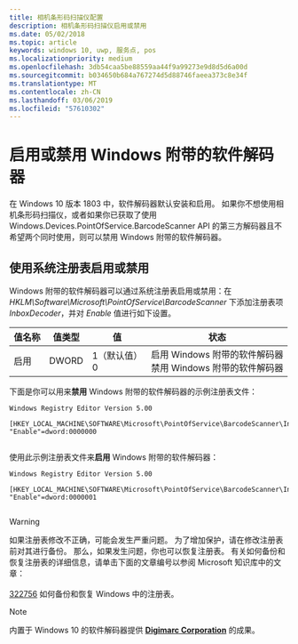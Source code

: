 ```yaml
---
title: 相机条形码扫描仪配置
description: 相机条形码扫描仪启用或禁用
ms.date: 05/02/2018
ms.topic: article
keywords: windows 10, uwp, 服务点, pos
ms.localizationpriority: medium
ms.openlocfilehash: 3db54caa5be88559aa44f9a99273e9d8d5d6a00d
ms.sourcegitcommit: b034650b684a767274d5d88746faeea373c8e34f
ms.translationtype: MT
ms.contentlocale: zh-CN
ms.lasthandoff: 03/06/2019
ms.locfileid: "57610302"
---
```

# <a name="enable-or-disable-the-software-decoder-that-ships-with-windows"></a>启用或禁用 Windows 附带的软件解码器
在 Windows 10 版本 1803 中，软件解码器默认安装和启用。  如果你不想使用相机条形码扫描仪，或者如果你已获取了使用 Windows.Devices.PointOfService.BarcodeScanner API 的第三方解码器且不希望两个同时使用，则可以禁用 Windows 附带的软件解码器。

## <a name="enable-or-disable-using-the-system-registry"></a>使用系统注册表启用或禁用
Windows 附带的软件解码器可以通过系统注册表启用或禁用：在 *HKLM\Software\Microsoft\PointOfService\BarcodeScanner* 下添加注册表项 *InboxDecoder*，并对 *Enable* 值进行如下设置。

| 值名称  | 值类型 | 值 | 状态 |
| ----------- | --------- | -------|--------|
| 启用      | DWORD     | 1（默认值）<br/>0 |  启用 Windows 附带的软件解码器 <br/> 禁用 Windows 附带的软件解码器 |


下面是你可以用来**禁用** Windows 附带的软件解码器的示例注册表文件：

```
Windows Registry Editor Version 5.00

[HKEY_LOCAL_MACHINE\SOFTWARE\Microsoft\PointOfService\BarcodeScanner\InboxDecoder]
"Enable"=dword:0000000


```  
    
使用此示例注册表文件来**启用** Windows 附带的软件解码器：

```
Windows Registry Editor Version 5.00

[HKEY_LOCAL_MACHINE\SOFTWARE\Microsoft\PointOfService\BarcodeScanner\InboxDecoder]
"Enable"=dword:0000001


```  

> [!Warning] 
> 如果注册表修改不正确，可能会发生严重问题。  为了增加保护，请在修改注册表前对其进行备份。  那么，如果发生问题，你也可以恢复注册表。  有关如何备份和恢复注册表的详细信息，请单击下面的文章编号以参阅 Microsoft 知识库中的文章： <br/><br/> [322756](https://support.microsoft.com/kb/322756) 如何备份和恢复 Windows 中的注册表。

> [!NOTE]
> 内置于 Windows 10 的软件解码器提供 [**Digimarc Corporation**](https://www.digimarc.com/) 的成果。
